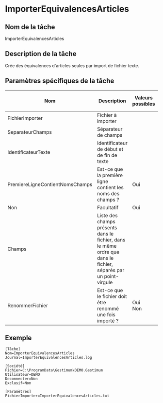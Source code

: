 # ImporterEquivalencesArticles

## Nom de la tâche


ImporterEquivalencesArticles


## Description de la tâche


Crée des équivalences d'articles seules par import de fichier texte.


## Paramètres spécifiques de la tâche










| Nom | Description | Valeurs possibles | Présence | Valeur par défaut |
|---|---|---|---|---|
| FichierImporter | Fichier à importer |   | Obligatoire |   |
| SeparateurChamps | Séparateur de champs |   | Facultatif | ; |
| IdentificateurTexte | Identificateur de début et de fin de texte |   | Facultatif |   |
| PremiereLigneContientNomsChamps | Est-ce que la première ligne contient les noms des champs ? | Oui
Non | Facultatif | Oui |
| Champs | Liste des champs présents dans le fichier, dans le même ordre que dans le fichier, séparés par un point-virgule |   | Facultatif |   |
| RenommerFichier | Est-ce que le fichier doit être renommé une fois importé ? | Oui <br>Non | Facultatif | Non |


## Exemple


````
[Tâche]
Nom=ImporterEquivalencesArticles
Journal=ImporterEquivalencesArticles.log

[Société]
Fichier=C:\ProgramData\Gestimum\DEMO.Gestimum
Utilisateur=DEMO
Deconnecter=Non
Exclusif=Non

[Paramètres]
FichierImporter=ImporterEquivalencesArticles.txt
````
